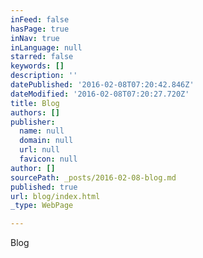 ```yaml
---
inFeed: false
hasPage: true
inNav: true
inLanguage: null
starred: false
keywords: []
description: ''
datePublished: '2016-02-08T07:20:42.846Z'
dateModified: '2016-02-08T07:20:27.720Z'
title: Blog
authors: []
publisher:
  name: null
  domain: null
  url: null
  favicon: null
author: []
sourcePath: _posts/2016-02-08-blog.md
published: true
url: blog/index.html
_type: WebPage

---
```

Blog